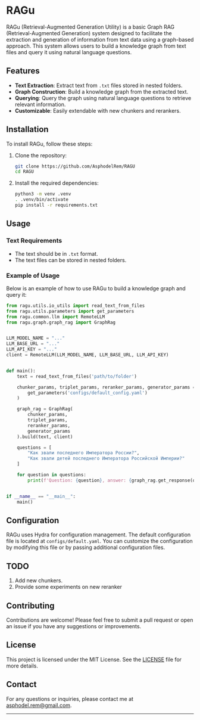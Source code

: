 # RAGu

RAGu (Retrieval-Augmented Generation Utility) is a basic Graph RAG (Retrieval-Augmented Generation) system designed to facilitate the extraction and generation of information from text data using a graph-based approach. This system allows users to build a knowledge graph from text files and query it using natural language questions.

## Features

- **Text Extraction**: Extract text from `.txt` files stored in nested folders.
- **Graph Construction**: Build a knowledge graph from the extracted text.
- **Querying**: Query the graph using natural language questions to retrieve relevant information.
- **Customizable**: Easily extendable with new chunkers and rerankers.

## Installation

To install RAGu, follow these steps:

1. Clone the repository:
   ```bash
   git clone https://github.com/AsphodelRem/RAGU
   cd RAGU
   ```

2. Install the required dependencies:
   ```bash
   python3 -m venv .venv
   . .venv/bin/activate
   pip install -r requirements.txt
   ```

## Usage

### Text Requirements

- The text should be in `.txt` format.
- The text files can be stored in nested folders.

### Example of Usage

Below is an example of how to use RAGu to build a knowledge graph and query it:

```python
from ragu.utils.io_utils import read_text_from_files
from ragu.utils.parameters import get_parameters
from ragu.common.llm import RemoteLLM
from ragu.graph.graph_rag import GraphRag


LLM_MODEL_NAME = "..."
LLM_BASE_URL = "..."
LLM_API_KEY = "..."
client = RemoteLLM(LLM_MODEL_NAME, LLM_BASE_URL, LLM_API_KEY)


def main():
    text = read_text_from_files('path/to/folder')

    chunker_params, triplet_params, reranker_params, generator_params = (
        get_parameters('configs/default_config.yaml')
    )

    graph_rag = GraphRag(
        chunker_params,
        triplet_params,
        reranker_params,
        generator_params
    ).build(text, client)

    questions = [
        "Как звали последнего Императора России?",
        "Как звали детей последнего Императора Российской Империи?"
    ]

    for question in questions:
        print(f'Question: {question}, answer: {graph_rag.get_response(question, client)}')


if __name__ == "__main__":
    main()
```

## Configuration

RAGu uses Hydra for configuration management. The default configuration file is located at `configs/default.yaml`. You can customize the configuration by modifying this file or by passing additional configuration files.

## TODO

1. Add new chunkers.
2. Provide some experiments on new reranker

## Contributing

Contributions are welcome! Please feel free to submit a pull request or open an issue if you have any suggestions or improvements.

## License

This project is licensed under the MIT License. See the [LICENSE](LICENSE) file for more details.

## Contact

For any questions or inquiries, please contact me at asphodel.rem@gmail.com.

---

